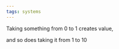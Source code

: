 ```yaml
---
tags: systems 
---
```


Taking something from 0 to 1 creates value, 

and so does taking it from 1 to 10 
